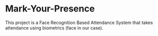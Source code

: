 # Mark-Your-Presence
This project is a Face Recognition Based Attendance System that takes attendance using biometrics (face in our case).

